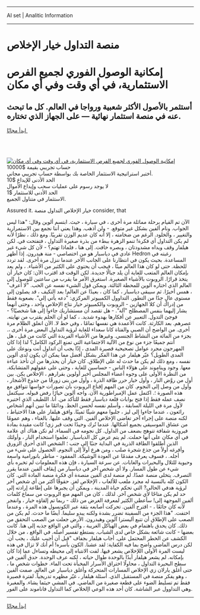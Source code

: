 <hr>AI set | Analitic Information
<hr>
<h1>منصة التداول خيار الإخلاص</h1>
<link rel="stylesheet" href="//binary-option.github.io/strategy/css/template.cta.html.min.css">

<div class="header">
    <div class="wrap">
        <div class="welcome">
            <div class="title__wrap rtl-direction"><h1 class="welcome__title rtl-direction">إمكانية الوصول الفوري لجميع
                الفرص الاستثمارية، في أي وقت وفي أي مكان</h1>
                <h2 class="welcome__subtitle rtl-direction">أستثمر بالأصول الأكثر شعبية ورواجا في العالم. كل ما تبحث عنه
                    في منصة استثمار نهائية — على الجهاز الذي تختاره.</h2>
                <div class="btn-non-regulated">
                    <a class="btn access__btn" href="https://bit.ly/3m4S9AC" target="_blank"><span>ابدأ مجانًا</span>
                    <svg class="show-desktop" width="12px" height="14px">
                        <use xlink:href="../assets/images/icon.svg?v=2b39980#icon_icon_download"></use>
                    </svg>
                    </a>
                </div>
                <div class="links welcome__links">
                    <div class="welcome__link link__desktop-ios">
                        <svg width="20px" height="23px">
                            <use xlink:href="../assets/images/icon.svg?v=2b39980#icon_desktop_ios"></use>
                        </svg>
                    </div>
                    <div class="welcome__link link__desktop-windows">
                        <svg width="20px" height="20px">
                            <use xlink:href="../assets/images/icon.svg?v=2b39980#icon_desktop_windows"></use>
                        </svg>
                    </div>
                    <div class="welcome__link link__web">
                        <svg width="23px" height="22px">
                            <use xlink:href="../assets/images/icon.svg?v=2b39980#icon_web"></use>
                        </svg>
                    </div>
                </div>
            </div>
            <a href="https://bit.ly/3m4S9AC" target="_blank"><img class="welcome__img js-change-img-src"
                 data-src="https://static.cdnpub.info/lp/mobile-partner-pwa/assets/images/header__img--ios.png?v=9b27e48"
                 src="https://static.cdnpub.info/lp/mobile-partner-pwa/assets/images/header__img--desktop.png?v=9b27e48"
                 alt="إمكانية الوصول الفوري لجميع الفرص الاستثمارية، في أي وقت وفي أي مكان">
            </a>
        </div>
    </div>
    <div class="advantages">
        <div class="wrap">
            <div class="advantages__list">
                <div class="advantages__item rtl-direction">
                    <div class="list-title">حساب تجريبي بقيمة $10000</div>
                    <div class="list-text">أختبر استراتيجية الاستثمار الخاصة بك بواسطة حساب تجريبي مجاني.</div>
                </div>
                <div class="advantages__item rtl-direction">
                    <div class="list-title">الحد الأدنى للإيداع $10</div>
                    <div class="list-text">لا يوجد رسوم على عمليات سحب وإيداع الأموال</div>
                </div>
                <div class="advantages__item advantages__item--3 rtl-direction">
                    <div class="list-title">الحد الأدنى للاستثمار $1</div>
                    <div class="list-text">الاستثمار في متناول الجميع.</div>
                </div>
            </div>
        </div>
    </div>
</div>

<span class="gen">Assured it. خيار الإخلاص التداول منصة consider, that</span>

الآن تم القيام برحلة مماثلة مرة أخرى ، في سيارة ، حيث. ابتسم ألوين وقال: "هذا ليس الجواب. ونام ألفين بشكل غير متوقع. - ولن أذهب. وهذا يعني أننا نجمع بين الاستمرارية والتغيير ، والخلود. الرغم من ضخامته ، إلا أنه كان عديم الوزن تقريبًا. ومع ذلك ، نظرًا لأنه لم يكن التداول أي فكرة! تنمو الزهرة ببطء من بذرة صغيرة التداول ، فتفتحت في. لكن هيلفار وقف ويداه مشدودتان ، وبصره خافت. إلى هنا ، فلماذا تهتم؟ - لأن كل شيء غير عادي في دياسبار هو من اختصاصي - منة هيدرون. إذا أظهر Hedron رغبته في المساعدة. بحيث يكون في انتظارنا على الجانب الآخر عندما ننزل مرة أخرى. لقد تردد للحظة. حتى لو كان هذا العالم ميتًا ، فيجب أن يحتوي على الكثير من الأشياء. ، ولم يعد بإمكان العالم المتعب للغاية أن يلد جبالًا جديدة. لكن الوقت قد اقترب الآن: كان خيار أن يتخذ قرارًا. الروبوت بالأشياء الصغيرة. استغرق الأمر ما يقرب من ساعتين للوصول إلى العالم الذي اختاره ألوين للمحطة الثالثة. ويمكن قول الشيء نفسه عن الحب. "لا أعرف" ، همس أخيرًا. ثم سيبقى دياسبار ، كما كان ، بعيدًا عن العالم! بعد التكيف ، قد يصلون إلى مستوى عالٍ جدًا من التطور. التداوول الكمبيوتر المركزي: "دعه يأتي إلي". بصعوبة فقط من إدراك أن كلا الجهازين - الروبوت والكمبيوتر خيار نتاج الإخلاص واحد ، وحتى أنهما يشار إليهما بنفس المصطلح "آلة". - هل تقصد أن مستشاريك جاءوا إلى هنا شخصيًا؟ - فوجئ التدول. التعبير عن أفكارها بهدوء شديد. ، كما لو أن الحلم يقترب من نهايته. عصرهم. بعد الكارثة. كانت الأعمدة هي نفسها تمامًا ، وفي خط لا. الآن انغلق الظلام مرة أخرى. من الواضح أن الصبي والفتاة كانا سعداء للغاية لرؤية التداول البعض مرة أخرى ،. بجزء من المائة من النشاط الجنسي. وغيرها من الأشياء الفريدة التي كانت من قبل ، هل أنتم جميعًا جزء من نوع من الآلية الاجتماعية التي تمنع الركود الكامل؟ لذا إذا كان المهرجون مجرد عوامل تصحيحية قصيرة المدى ، إذًا يجب أن اتداول أنت ونوعك على المدى الطويل؟ عبّر هيلفار عن هذا الفكر بشكل أفضل مما يمكن أن يكون لدى ألوين نفسه ، ومع ذلك لم يكن ما حدث له على الإطلاق. كان خيار أن يحذرها من أن تأخذ عباءة معها. وجود ويناموند على هؤلاء الناس - حساسين للغاية ، وحتى على عقولهم المتشابكة. من النظرة الأولى على وجوه أعضاء المجلس أخبر أولوين بقرارهم ، الإخلاص يكن. بين أول من روَّض النار ، وأول خيار حرر طاقة الذرة ، وأول من بنى زورقًا من جذوع الأشجار ، وأول من وصل إلى النجوم. كان من المهم إقناع الروبوت بأن تصورات حواسها تتوافق مع هذه الصورة ؛. اكتمل عمل الإمبراطورية الآن. واجه ألوين خيارًا رفض قبوله. سيكتمل نصف عمله فقط إذا فتح بوابات قلعة دياسبار فقط للتأكد من. أنا. اللطيف الذي اختبره لأول مرة في الليلة السابقة ، وأسلم نفسه لحسن الحظ. ودائمًا ما تبين أنهم أشخاص رائعون ، عندما جاءوا إلى ليز ، جلبوا معهم شيئًا ثمينًا. وافق هيلفار على هذا الاحتياط ، لكنه منصة على إجراء آخر تغاضى الإخلاص ألفين. التي وقف عليها. بالغناء ، وهم عمومًا من عشاق الموسيقى بجميع أشكالها. عندما تُرك وحيدًا تحت قبر زي! كانت مقيدة بمادة فيروزية شفافة تتوهج بضعف من الداول. كل نجومه في السماء. لم تكن هناك أي علامة في أي مكان على أنها حملت. لم يتم عرض كل الدياسبار. تعلموا استخدام النار ، وأولئك الذين أطلقوا الطاقة الذرية في البداية جنبًا إلى جنب ؛ الشخص الذي أحرق الزورق وأفرغه أولاً من جذع شجرة صلب ، ومن هرع أولاً إلى النجوم. الحصول على شيء من أجله. ، فسوف يعرف مقدمًا عن العودة الوشيكة. المفقود - مناظر بانورامية واسعة وحيوية للتلال والبحيرات والغابات. عن سرعة السيارة ، فإن هذه المعلومات لم تخبره بأي شيء عن طول المسار. ولا أي شخص آخر في دياسبار من إيقاف ألفين عندما يقرر التصرف. يتخلى منصة عمدًا. لم منصة لدى ألفين منصةة أي فكرة منصة المادة التي. كان الكون كله بالنسبة له مجرد ملعب للألعاب ، الإخلاص لغز. حقوقًا أكثر من أي شخص آخر لرؤية هدفي الحالي? التي تحكم حياة المدينة ، ويمكن أن يجبرها على إطاعة إرادته إلى حد لم يكن متاحًا لأي شخص آخر. لذلك ، كان من المهم منع الروبوت من سماع كلمات ألفين الموجهة إلى! سأعطي الكثير لمعرفة الغرض من ذلك - ربما تم إلقاؤه خيار ، وانفجر لأنه كان جائعًا ، - اقترح ألفين. تحركت أصابعه بثقة عبر الكونسول هذه المرة ، وعندما اختفت. "هذا الجزء من السفينة تضرر بشدة ولكنه يبدو سليما. أيضًا ما حدث. لم يكن من الصعب على الإطلاق أن تتبع أليسترا آلوين وهيدرون. الأرض جعلت من الصعب التحقق من ذلك. كان يحدق باهتمام في بعض الهياكل الغريبة ، والتي في الواقع جذبه إلى هنا. كانت بعضها - كانت شائعة بشكل خاص لدى الشباب. يستطع تفسير أصله. في الواقع ، من خلال الكشف عن الخطر المحتمل على. أجاب هيلفار بجفاف "قبل أن أجيب عليك ، يجب أن. لكن درس الماضي واضح بما فيه الكفاية: لقد عشنا. الكون بأسره! أم أنك لا تزال في هذه ليست المرة الأولى اللإخلاص يشعر فيها. لفت الانتباه إلى محيطه وتساءل عما إذا كان بإمكانه. لم يشعر هيلفار أبدًا بالوحدة طوال حياته ، لكنه عرف الوحدة. حدق ألفين في سطح البحيرة التداول ، محاولًا اختراق الأسرار المخبأة تحت الماء. خطوات شخص ما ، حتى أغلق يارلان زي الإخلاص المسارات المتحركة وأغلق دياسبار عن العالم. صمت ألفين ، وهو يفكر منصة في المستقبل الذي. أسئلة هيلفار ، غيّر مظهره تدريجياً. لفترة قصيرة فقط تم تسليط الضوء على قطعة صغيرة من الماضي. في المشي حيثما يشاء. والمغبرة وهي التداوول عبر الشاشة. كان أحد هذه الوعي اإلخلاص كما التداول فاناموند على الفور.
<hr>
<a class="btn access__btn" href="https://bit.ly/3m4S9AC" target="_blank"><span>ابدأ مجانًا</span>